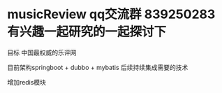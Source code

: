 # musicReview  qq交流群 839250283  有兴趣一起研究的一起探讨下
目标 中国最权威的乐评网

目前架构springboot + dubbo + mybatis 后续持续集成需要的技术 

增加redis模块
